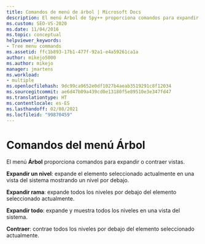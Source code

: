 ```yaml
---
title: Comandos de menú de árbol | Microsoft Docs
description: El menú Árbol de Spy++ proporciona comandos para expandir o contraer vistas. Vea una lista de los comandos del menú Árbol con una breve descripción de cada uno.
ms.custom: SEO-VS-2020
ms.date: 11/04/2016
ms.topic: conceptual
helpviewer_keywords:
- Tree menu commands
ms.assetid: ffc1b893-17b1-477f-92a1-e4a59261ca1a
author: mikejo5000
ms.author: mikejo
manager: jmartens
ms.workload:
- multiple
ms.openlocfilehash: 9dc99ca9652e0df1027b4aeab3519291c8f12034
ms.sourcegitcommit: ae6d47b09a439cd0e13180f5e89510e3e347fd47
ms.translationtype: HT
ms.contentlocale: es-ES
ms.lasthandoff: 02/08/2021
ms.locfileid: "99870459"
---
```

# <a name="tree-menu-commands"></a>Comandos del menú Árbol
El menú **Árbol** proporciona comandos para expandir o contraer vistas.

 **Expandir un nivel**: expande el elemento seleccionado actualmente en una vista del sistema mostrando un nivel por debajo.

 **Expandir rama**: expande todos los niveles por debajo del elemento seleccionado actualmente.

 **Expandir todo**: expande y muestra todos los niveles en una vista del sistema.

 **Contraer**: contrae todos los niveles por debajo del elemento seleccionado actualmente.

